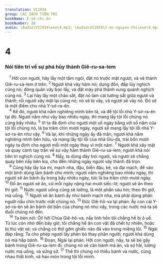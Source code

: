 ```yaml
---
translation: VI1934
group: CÁC SÁCH TIÊN-TRI
bookName: Ê-xê-chi-ên 
bookNumber: 26
audio: \Audio\VI1934\exe\4.mp3; \Audio\VI1934\1-ms-nguyen-thi\exe\4.mp3
---
```


<div class="title"><h1>4</h1><h3>Nói tiên tri về sự phá hủy thành Giê-ru-sa-lem</h3></div>
<span class="verse exe_4_1"> <sup>1</sup> Hỡi con người, hãy lấy một tấm ngói, đặt nó trước mặt ngươi, và vẽ thành Giê-ru-sa-lem ở trên. </span>
<span class="verse exe_4_2"><sup>2</sup> Ngươi khá vây hãm nó; dựng đồn, đắp lũy nghịch cùng nó; đóng quân vây bọc lấy, và đặt máy phá thành xung quanh nghịch cùng nó. </span>
<span class="verse exe_4_3"><sup>3</sup> Lại hãy lấy một chảo sắt, đặt nó làm cái tường sắt giữa ngươi và thành; rồi ngươi xây mặt lại cùng nó; nó sẽ bị vây, và ngươi sẽ vây nó. Đó sẽ là một điềm cho nhà Y-sơ-ra-ên. <br/></span>
<span class="verse exe_4_4"> <sup>4</sup> Kế đó, ngươi khá nằm nghiêng mình bên tả, và để tội lỗi nhà Y-sơ-ra-ên tại đó. Ngươi nằm như vậy bao nhiêu ngày, thì mang lấy tội lỗi chúng nó cũng bấy nhiêu. </span>
<span class="verse exe_4_5"><sup>5</sup> Vì ta đã định cho ngươi một số ngày bằng với số năm của tội lỗi chúng nó, là ba trăm chín mươi ngày, ngươi sẽ mang lấy tội lỗi nhà Y-sơ-ra-ên như vậy. </span>
<span class="verse exe_4_6"><sup>6</sup> Vả lại, khi những ngày ấy đã mãn, ngươi khá nằm nghiêng mình bên hữu, và mang lấy tội lỗi của nhà Giu-đa, trải bốn mươi ngày ta định cho ngươi mỗi một ngày thay vì một năm. </span>
<span class="verse exe_4_7"><sup>7</sup> Ngươi khá xây mặt và quay cánh tay trần về sự vây hãm thành Giê-ru-sa-lem; ngươi khá nói tiên tri nghịch cùng nó. </span>
<span class="verse exe_4_8"><sup>8</sup> Nầy, ta dùng dây trói ngươi, và ngươi sẽ chẳng quay bên nầy bên kia, cho đến những ngày ngươi vây thành đã trọn. <br/></span>
<span class="verse exe_4_9"> <sup>9</sup> Cũng hãy lấy lúa mì, mạch nha, đậu, biển đậu, kê, và đại mạch, để vào một bình dùng làm bánh cho mình; ngươi nằm nghiêng bao nhiêu ngày, thì ngươi sẽ ăn bánh ấy trong bấy nhiêu ngày, tức là ba trăm chín mươi ngày. </span>
<span class="verse exe_4_10"><sup>10</sup> Đồ ăn ngươi sẽ ăn, cứ mỗi ngày nặng hai mươi siếc-lơ; ngươi sẽ ăn theo thì giờ. </span>
<span class="verse exe_4_11"><sup>11</sup> Nước ngươi uống cũng sẽ lường, là một phần sáu hin; theo thì giờ, mà uống. </span>
<span class="verse exe_4_12"><sup>12</sup> Ngươi sẽ ăn bánh ấy như bánh mạch nha, mà phải dùng phân người nấu chín trước mắt chúng nó. </span>
<span class="verse exe_4_13"><sup>13</sup> Đức Giê-hô-va lại phán: Ấy con cái Y-sơ-ra-ên sẽ ăn bánh dơ bẩn của chúng nó như vậy, trong các nước mà ta sẽ đuổi chúng nó đến. <br/></span>
<span class="verse exe_4_14"> <sup>14</sup> Ta bèn nói: Ôi! hỡi Chúa Giê-hô-va, nầy linh hồn tôi chẳng hề bị ô uế. Từ lúc còn nhỏ đến bây giờ, tôi chẳng hề ăn con vật đã chết tự nhiên, hoặc bị thú vật xé; và chẳng có thịt gớm ghiếc nào đã vào trong miệng tôi. </span>
<span class="verse exe_4_15"><sup>15</sup> Ngài đáp rằng: Ta cho phép ngươi lấy phân bò thay phân người; ngươi khá dùng nó mà hấp bánh. </span>
<span class="verse exe_4_16"><sup>16</sup> Đoạn, Ngài lại phán: Hỡi con người, nầy, ta sẽ bẻ gậy bánh trong Giê-ru-sa-lem đi; chúng nó sẽ cân bánh mà ăn, và sợ hãi, lường nước mà uống, và sững sờ. </span>
<span class="verse exe_4_17"><sup>17</sup> Thế thì chúng nó thiếu bánh và nước, cùng nhau thất kinh, và hao mòn trong tội lỗi mình. <br/></span>
